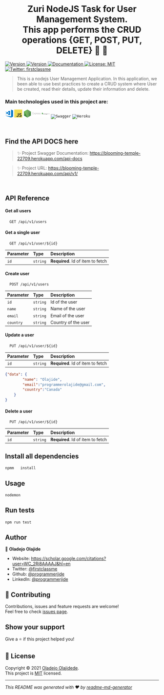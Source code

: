 <h1 align="center">Zuri NodeJS Task for User Management System. <br>This app performs the CRUD operations {GET, POST, PUT, DELETE} 📜 👋</h1>
<p>
  <a href="https://www.npmjs.com/package/nodejs" target="_blank">
    <img alt="Version" src="https://img.shields.io/npm/v/node.svg">
  </a>
   <a href="https://www.npmjs.com/package/express" target="_blank">
    <img alt="Version" src="https://img.shields.io/node/v/express?color=red">
  </a>
  <a href="https://waswagger.com" target="_blank">
    <img alt="Documentation" src="https://img.shields.io/badge/documentation-yes-brightgreen.svg" />
  </a>
  <a href="dfdf.com" target="_blank">
    <img alt="License: MIT" src="https://img.shields.io/badge/License-MIT-yellow.svg" />
  </a>
  <a href="https://twitter.com/firstclassme" target="_blank">
    <img alt="Twitter: firstclassme" src="https://img.shields.io/twitter/follow/firstclassme.svg?style=social" />
  </a>
</p>

> This is a nodejs User Management Application. In this application, we been able to use best practices to create a CRUD system where User be created, read their details, update their information and delete.

### Main technologies used in this project are:

<p align="left">
<code><img title="Visual Studio Code" width="26px" src="https://raw.githubusercontent.com/github/explore/80688e429a7d4ef2fca1e82350fe8e3517d3494d/topics/visual-studio-code/visual-studio-code.png" /></code>
<code><img title="JavaScript" width="26px" src="https://raw.githubusercontent.com/github/explore/80688e429a7d4ef2fca1e82350fe8e3517d3494d/topics/javascript/javascript.png" /></code>
<code><img title="NodeJs" width="26px" src="https://raw.githubusercontent.com/github/explore/80688e429a7d4ef2fca1e82350fe8e3517d3494d/topics/nodejs/nodejs.png" /></code>
  <img title="Express" width="26px" src="https://raw.githubusercontent.com/github/explore/80688e429a7d4ef2fca1e82350fe8e3517d3494d/topics/express/express.png" />
</code>
<code><img title="MongoDB" width="26px" src="https://raw.githubusercontent.com/github/explore/80688e429a7d4ef2fca1e82350fe8e3517d3494d/topics/mongodb/mongodb.png" /></code>
<code><img title="Swagger" width="26px" src="https://www.npmjs.com/npm-avatar/eyJhbGciOiJIUzI1NiIsInR5cCI6IkpXVCJ9.eyJhdmF0YXJVUkwiOiJodHRwczovL3MuZ3JhdmF0YXIuY29tL2F2YXRhci9jMzZlN2UwZDU1NTRjNGFiMmQ2NWU2YzdjYWY2OGRiMz9zaXplPTQ5NiZkZWZhdWx0PXJldHJvIn0.NZneeXgg4mTLRmpNfmyqDyTmGP5kKz3__cRfC1TCiEA" /></code>
<code><img title="Heroku" width="26px" src="https://cdn.icon-icons.com/icons2/2108/PNG/512/heroku_icon_130912.png" /></code>
</p>
<br>

## Find the API DOCS here
> ✨  Project Swagger Documentation: https://blooming-temple-22709.herokuapp.com/api-docs

> ✨  Project URL: https://blooming-temple-22709.herokuapp.com/api/v1/
<br>

## API Reference

#### Get all users

```http
  GET /api/v1/users
```

#### Get a single user

```http
  GET /api/v1/user/${id}
```

| Parameter | Type     | Description                       |
| :-------- | :------- | :-------------------------------- |
| `id`      | `string` | **Required**. Id of item to fetch |

#### Create user

```http
  POST /api/v1/users
```

| Parameter | Type     | Description                       |
| :-------- | :------- | :-------------------------------- |
| `id`      | `string` |  Id of the user |
| `name`    | `string` |  Name of the user |
| `email`   | `string` |  Email of the user |
| `country` | `string` |  Country of the user |

#### Update a user

```http
  PUT /api/v1/user/${id}
```

| Parameter | Type     | Description                       |
| :-------- | :------- | :-------------------------------- |
| `id`      | `string` | **Required**. Id of item to fetch |

```json
{"data": {
        "name": "Olajide",
        "email":"programmerolajide@gmail.com",
        "country":"Canada"
    }
}
```

#### Delete a user

```http
  PUT /api/v1/user/${id}
```

| Parameter | Type     | Description                       |
| :-------- | :------- | :-------------------------------- |
| `id`      | `string` | **Required**. Id of item to fetch |

## Install all dependencies

```sh
npmm   install
```

## Usage

```sh
nodemon
```

## Run tests

```sh
npm run test
```

## Author

👤 **Oladejo Olajide**

* Website: https://scholar.google.com/citations?user=WC_2Ri8AAAAJ&hl=en
* Twitter: [@firstclassme](https://twitter.com/firstclassme)
* Github: [@programmerjide](https://github.com/programmerjide)
* LinkedIn: [@programmerjide](https://linkedin.com/in/programmerjide)

## 🤝 Contributing

Contributions, issues and feature requests are welcome!<br />Feel free to check [issues page](https://github.com/programmerjide/zuri-crud-app/issues). 

## Show your support

Give a ⭐️ if this project helped you!

## 📝 License

Copyright © 2021 [Oladejo Olajidede](https://github.com/programmerjide).<br />
This project is [MIT](mit.com) licensed.

***
_This README was generated with ❤️ by [readme-md-generator](https://github.com/kefranabg/readme-md-generator)_